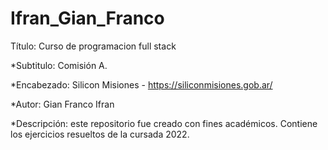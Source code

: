 # Ifran_Gian_Franco
Título: Curso de programacion full stack

*Subtitulo: Comisión A.

*Encabezado: Silicon Misiones - https://siliconmisiones.gob.ar/

*Autor: Gian Franco Ifran

*Descripción: este repositorio fue creado con fines académicos. Contiene los ejercicios resueltos de la cursada 2022.
